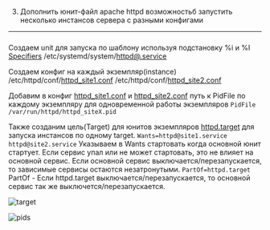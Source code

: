 3. Дополнить юнит-файл apache httpd возможностьб запустить несколько инстансов сервера с разными конфигами
---------------------------------------
#####
Создаем unit для запуска по шаблону используя подстановку %i и %I [Specifiers](https://www.freedesktop.org/software/systemd/man/systemd.unit.html#Specifiers) /etc/systemd/system/[httpd@.service](https://github.com/kyourselfer/OTUS_LinuxAdmin201804/blob/master/lesson6_SystemD/SCRIPTS/apache_multipleConf/configs/httpd%40.service)

Создаем конфиг на каждый экземпляр(instance)
/etc/httpd/conf/[httpd_site1.conf](https://github.com/kyourselfer/OTUS_LinuxAdmin201804/blob/master/lesson6_SystemD/SCRIPTS/apache_multipleConf/configs/httpd_site1.conf)
/etc/httpd/conf/[httpd_site2.conf](https://github.com/kyourselfer/OTUS_LinuxAdmin201804/blob/master/lesson6_SystemD/SCRIPTS/apache_multipleConf/configs/httpd_site2.conf)

Добавим в конфиг [httpd_site1.conf](https://github.com/kyourselfer/OTUS_LinuxAdmin201804/blob/master/lesson6_SystemD/SCRIPTS/apache_multipleConf/configs/httpd_site1.conf) и [httpd_site2.conf](https://github.com/kyourselfer/OTUS_LinuxAdmin201804/blob/master/lesson6_SystemD/SCRIPTS/apache_multipleConf/configs/httpd_site2.conf) путь к PidFile по каждому экземпляру для одновременной работы экземпляров
`PidFile /var/run/httpd/httpd_siteX.pid`

Также созданим цель(Target) для юнитов экземпляров [httpd.target](https://github.com/kyourselfer/OTUS_LinuxAdmin201804/blob/master/lesson6_SystemD/SCRIPTS/apache_multipleConf/configs/httpd.target) для запуска инстансов по одному target.
`Wants=httpd@site1.service httpd@site2.service`
Указываем в Wants стартовать когда основной юнит стартует. Если сервис упал или не может стартовать, это не влияет на основной сервис. Если основной сервис выключается/перезапускается, то зависимые сервисы остаются незатронутыми.
`PartOf=httpd.target`
PartOf - Если httpd.target выключается/перезапускается, то основной сервис так же выключется/перезапускается.

![target](https://github.com/kyourselfer/OTUS_LinuxAdmin201804/blob/master/lesson6_SystemD/SCRIPTS/apache_multipleConf/img/target.gif)

![pids](https://github.com/kyourselfer/OTUS_LinuxAdmin201804/blob/master/lesson6_SystemD/SCRIPTS/apache_multipleConf/img/pids.gif)

